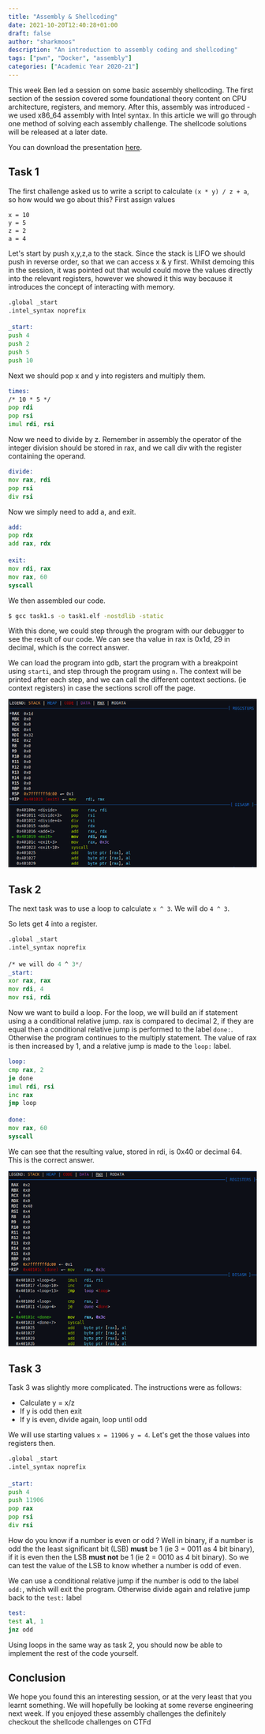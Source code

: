 ```yaml
---
title: "Assembly & Shellcoding"
date: 2021-10-20T12:40:28+01:00
draft: false
author: "sharkmoos"
description: "An introduction to assembly coding and shellcoding"
tags: ["pwn", "Docker", "assembly"]
categories: ["Academic Year 2020-21"]
---
```



This week Ben led a session on some basic assembly shellcoding. The first section of the session covered some foundational theory content on CPU architecture, registers, and memory. After this, assembly was introduced - we used x86_64 assembly with Intel syntax. In this article we will go through one method of solving each assembly challenge. The shellcode solutions will be released at a later date. 

You can download the presentation [here](presentation.pdf).

## Task 1

The first challenge asked us to write a script to calculate `(x * y) / z + a`, so how would we go about this? First assign values

```
x = 10
y = 5
z = 2
a = 4
```

Let's start by push x,y,z,a to the stack. Since the stack is LIFO we should push in reverse order, so that we can access x & y first. Whilst demoing this in the session, it was pointed out that would could move the values directly into the relevant registers, however we showed it this way because it introduces the concept of interacting with memory.

```asm
.global _start
.intel_syntax noprefix

_start:
push 4
push 2
push 5
push 10
```

Next we should pop x and y into registers and multiply them.

```asm
times:
/* 10 * 5 */
pop rdi
pop rsi
imul rdi, rsi
```

Now we need to divide by z. Remember in assembly the operator of the integer division should be stored in rax, and we call div with the register containing the operand. 

```asm
divide:
mov rax, rdi
pop rsi
div rsi
```

Now we simply need to add a, and exit.

```asm
add:
pop rdx
add rax, rdx

exit:
mov rdi, rax 
mov rax, 60
syscall

```

We then assembled our code. 

```bash
$ gcc task1.s -o task1.elf -nostdlib -static
```

With this done, we could step through the program with our debugger to see the result of our code. We can see tha value in rax is 0x1d, 29 in decimal, which is the correct answer.

We can load the program into gdb, start the program with a breakpoint using `starti`, and step through the program using `n`. The context will be printed after each step, and we can call the different context sections. (ie context registers) in case the sections scroll off the page.

![Screenshot of GDB context menu](images/ss1.png)

## Task 2

The next task was to use a loop to calculate `x ^ 3`. We will do `4 ^ 3`.

So lets get 4 into a register.

```asm
.global _start
.intel_syntax noprefix

/* we will do 4 ^ 3*/
_start:
xor rax, rax
mov rdi, 4
mov rsi, rdi
```

Now we want to build a loop. For the loop, we will build an if statement using a a conditional relative jump. rax is compared to decimal 2, if they are equal then a conditional relative jump is performed to the label `done:`. Otherwise the program continues to the multiply statement. The value of rax is then increased by 1, and a relative jump is made to the `loop:` label.

```asm
loop:
cmp rax, 2
je done
imul rdi, rsi
inc rax
jmp loop

done:
mov rax, 60
syscall
```

We can see that the resulting value, stored in rdi, is 0x40 or decimal 64. This is the correct answer. 

![Screenshot of GDB context menu](images/ss2.png)

## Task 3

Task 3 was slightly more complicated. The instructions were as follows:

- Calculate y = x/z
- If y is odd then exit
- If y is even, divide again, loop until odd

We will use starting values `x = 11906` `y = 4`. Let's get the those values into registers then.

```asm
.global _start
.intel_syntax noprefix

_start:
push 4
push 11906
pop rax
pop rsi
div rsi 
```

How do you know if a number is even or odd ? Well in binary, if a number is odd the the least significant bit (LSB) **must** be 1 (ie 3 = 0011 as 4 bit binary), if it is even then the LSB **must not** be 1 (ie 2 = 0010 as 4 bit binary). So we can test the value of the LSB to know whether a number is odd of even.

We can use a conditional relative jump if the number is odd to the label `odd:`, which will exit the program. Otherwise divide again and relative jump back to the `test:` label

```asm
test:
test al, 1
jnz odd
```

Using loops in the same way as task 2, you should now be able to implement the rest of the code yourself.


## Conclusion

We hope you found this an interesting session, or at the very least that you learnt something. We will hopefully be looking at some reverse engineering next week. If you enjoyed these assembly challenges the definitely checkout the shellcode challenges on CTFd